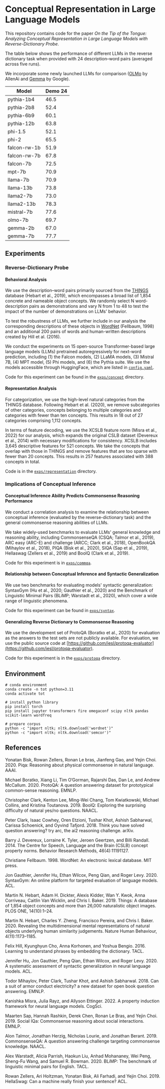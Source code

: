 # Conceptual Representation in Large Language Models

This repository contains code for the paper _On the Tip of the Tongue: Analyzing Conceptual Representation in Large Language Models with Reverse-Dictionary Probe_.



The table below shows the performance of different LLMs in the reverse dictionary task when provided with 24 description–word pairs (averaged across five runs).

We incorporate some newly launched LLMs for comparison ([OLMo](https://arxiv.org/abs/2402.00838) by AllenAi and [Gemma](https://storage.googleapis.com/deepmind-media/gemma/gemma-report.pdf) by Google).

| Model        | Demo 24 |
|--------------|---------|
| pythia-1b4   | 46.5    |
| pythia-2b8   | 52.4    |
| pythia-6b9   | 60.1    |
| pythia-12b   | 63.8    |
| phi-1.5      | 52.1    |
| phi-2        | 65.5    |
| falcon-rw-1b | 51.9    |
| falcon-rw-7b | 67.8    |
| falcon-7b    | 72.5    |
| mpt-7b       | 70.9    |
| llama-7b     | 70.9    |
| llama-13b    | 73.8    |
| llama2-7b    | 73.0    |
| llama2-13b   | 78.3    |
| mistral-7b   | 77.6    |
| olmo-7b      | 69.7    |
| gemma-2b     | 67.0    |
| gemma-7b     | 77.7    |


## Experiments

### Reverse-Dictionary Probe

#### Behavioral Analysis


We use the description–word pairs primarily sourced from the [THINGS](https://osf.io/jum2f/) database (Hebart et al., 2019), which encompasses a broad list of 1,854 concrete and nameable object concepts. We randomly select N word-description pairs as demonstrations and vary N from 1 to 48 to test the impact of the number of demonstrations on LLMs' behavior. 

To test the robustness of LLMs, we further include in our analysis the corresponding descriptions of these objects in [WordNet](https://wordnet.princeton.edu/) (Fellbaum, 1998) and an additional 200 pairs of words and human-written descriptions created by Hill et al. (2016).

We conduct the experiments on 15 open-source Transformer-based large language models (LLMs) pretrained autoregressively for next-word prediction, including (1) the Falcon models, (2) LLaMA models, (3) Mistral 7B, (4) MPT model, (5) Phi models, and (6) the Pythia suite. We use the models accessible through HuggingFace, which are listed in [`config.yaml`](./exps/config.yaml).

Code for this experiment can be found in the [`exps/concept`](./exps/concept) directory.




#### Representation Analysis


For categorization, we use the high-level natural categories from the THINGS database. Following Hebart et al. (2020), we remove subcategories of other categories, concepts belonging to multiple categories and categories with fewer than ten concepts. This results in 18 out of 27 categories comprising 1,112 concepts.

In terms of feature decoding, we use the XCSLB feature norm (Misra et al., 2022) for our analysis, which expands the original CSLB dataset (Devereux et al., 2014) with necessary modifications for consistency. XCSLB includes 3,645 descriptive features for 521 concepts. We take the concepts that overlap with those in THINGS and remove features that are too sparse with fewer than 20 concepts. This results in 257 features associated with 388 concepts in total.

Code is in the [`exps/representation`](./exps/representation) directory.

### Implications of Conceptual Inference

#### Conceptual Inference Ability Predicts Commonsense Reasoning Performance

We conduct a correlation analysis to examine the relationship between conceptual inference (evaluated by the reverse-dictionary task) and the general commonsense reasoning abilities of LLMs.

We take widely-used benchmarks to evaluate LLMs' general knowledge and reasoning ability, including CommonsenseQA (CSQA; Talmor et al., 2019), ARC easy (ARC-E) and challenge (ARCC; Clark et al., 2018), OpenBookQA (Mihaylov et al., 2018), PIQA (Bisk et al., 2020), SIQA (Sap et al., 2019), Hellaswag (Zellers et al., 2019) and BoolQ (Clark et al., 2019).

Code for this experiment is in [`exps/commqa`](./exps/commqa).

#### Relationship between Conceptual Inference and Syntactic Generalization

We use two benchmarks for evaluating models' syntactic generalization: SyntaxGym (Hu et al., 2020; Gauthier et al., 2020) and the Benchmark of Linguistic Minimal Pairs (BLiMP; Warstadt et al., 2020), which cover a wide range of linguistic phenomena.

Code for this experiment can be found in [`exps/syntax`](./exps/syntax).

#### Generalizing Reverse Dictionary to Commonsense Reasoning

We use the development set of ProtoQA (Boratko et al., 2020) for evaluation as the answers to the test sets are not publicly available. For evaluation, we use the public source code at [https://github.com/iesl/protoqa-evaluator](https://github.com/iesl/protoqa-evaluator).

Code for this experiment is in the [`exps/protoqa`](./exps/protoqa) directory.

## Environment

```
# conda environment
conda create -n tot python=3.11
conda activate tot

# install python library
pip install torch  
pip install jupyter transformers fire omegaconf scipy nltk pandas scikit-learn wordfreq

# prepare corpus
python -c "import nltk; nltk.download('wordnet')"
python -c "import nltk; nltk.download('semcor')"
```



## References

Yonatan Bisk, Rowan Zellers, Ronan Le bras, Jianfeng Gao, and Yejin Choi. 2020. Piqa: Reasoning about physical commonsense in natural language. AAAI.

Michael Boratko, Xiang Li, Tim O’Gorman, Rajarshi Das, Dan Le, and Andrew McCallum. 2020. ProtoQA: A question answering dataset for prototypical common-sense reasoning. EMNLP.

Christopher Clark, Kenton Lee, Ming-Wei Chang, Tom Kwiatkowski, Michael Collins, and Kristina Toutanova. 2019. BoolQ: Exploring the surprising difficulty of natural yes/no questions. NAACL. 

Peter Clark, Isaac Cowhey, Oren Etzioni, Tushar Khot, Ashish Sabharwal, Carissa Schoenick, and Oyvind Tafjord. 2018. Think you have solved question answering? try arc, the ai2 reasoning challenge. arXiv.

Barry J. Devereux, Lorraine K. Tyler, Jeroen Geertzen, and Billi Randall. 2014. The Centre for Speech, Language and the Brain (CSLB) concept property norms. Behavior Research Methods, 46(4):11191127.

Christiane Fellbaum. 1998. WordNet: An electronic lexical database. MIT press.

Jon Gauthier, Jennifer Hu, Ethan Wilcox, Peng Qian, and Roger Levy. 2020. SyntaxGym: An online platform for targeted evaluation of language models. ACL. 

Martin N. Hebart, Adam H. Dickter, Alexis Kidder, Wan Y. Kwok, Anna Corriveau, Caitlin Van Wicklin, and Chris I. Baker. 2019. Things: A database of 1,854 object concepts and more than 26,000 naturalistic object images. PLOS ONE, 14(10):1–24.

Martin N. Hebart, Charles Y. Zheng, Francisco Pereira, and Chris I. Baker. 2020. Revealing the multidimensional mental representations of natural objects underlying human similarity judgements. Nature Human Behaviour, 4(11):1173–1185.

Felix Hill, Kyunghyun Cho, Anna Korhonen, and Yoshua Bengio. 2016. Learning to understand phrases by embedding the dictionary. TACL. 

Jennifer Hu, Jon Gauthier, Peng Qian, Ethan Wilcox, and Roger Levy. 2020. A systematic assessment of syntactic generalization in neural language models. ACL. 

Todor Mihaylov, Peter Clark, Tushar Khot, and Ashish Sabharwal. 2018. Can a suit of armor conduct electricity? a new dataset for open book question answering. EMNLP. 

Kanishka Misra, Julia Rayz, and Allyson Ettinger. 2022. A property induction framework for neural language models. CogSci. 

Maarten Sap, Hannah Rashkin, Derek Chen, Ronan Le Bras, and Yejin Choi. 2019. Social IQa: Commonsense reasoning about social interactions. EMNLP. 

Alon Talmor, Jonathan Herzig, Nicholas Lourie, and Jonathan Berant. 2019. CommonsenseQA: A question answering challenge targeting commonsense knowledge. NAACL. 

Alex Warstadt, Alicia Parrish, Haokun Liu, Anhad Mohananey, Wei Peng, Sheng-Fu Wang, and Samuel R. Bowman. 2020. BLiMP: The benchmark of linguistic minimal pairs for English. TACL.

Rowan Zellers, Ari Holtzman, Yonatan Bisk, Ali Farhadi, and Yejin Choi. 2019. HellaSwag: Can a machine really finish your sentence? ACL.
